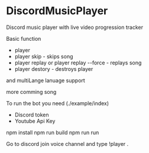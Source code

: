 # DiscordMusicPlayer
Discord music player with live video progression tracker


Basic function

- player <yt url>
- player skip - skips song
- player replay or player replay --force - replays song 
- player destory - destroys player

and multiLange lanuage support

more comming song

To run the bot you need (./example/index)
- Discord token
- Youtube Api Key

npm install 
npm run build
npm run run 

Go to discord join voice channel and type !player <yt url>.




